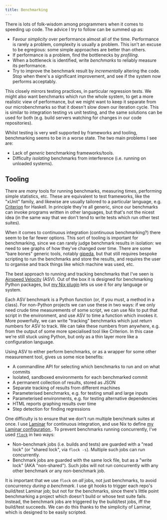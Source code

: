 ```yaml
---
title: Benchmarking
---
```


There is lots of folk-wisdom among programmers when it comes to speeding up
code. The advice I try to follow can be summed up as:

 - Favour *simplicity* over performance almost all of the time. Performance is
   rarely a problem, complexity is usually a problem. This isn't an excuse to be
   egregious: some simple approaches are better than others.
 - If performance is a problem, find the bottlenecks by *profiling*.
 - When a bottleneck is identified, write *benchmarks* to reliably measure its
   performance.
 - Try to improve the benchmark result by *incrementally* altering the code.
   Stop when there's a significant improvement, and see if the system now
   performs acceptably.

This closely mirrors testing practices, in particular regression tests. We might
also want benchmarks which run the whole system, to get a more realistic view of
performance, but we might want to keep it separate from our microbenchmarks so
that it doesn't slow down our iteration cycle. This is similar to integration
testing vs unit testing, and the same solutions can be used for both (e.g. build
servers watching for changes in our code repositories).

Whilst testing is very well supported by frameworks and tooling, benchmarking
seems to be in a worse state. The two main problems I see are:

 - Lack of *generic* benchmarking frameworks/tools.
 - Difficulty *isolating* benchmarks from interference (i.e. running on unloaded
   systems).

## Tooling ##

There are *many* tools for running benchmarks, measuring times, performing
simple statistics, etc. These are equivalent to test frameworks, like the
"xUnit" family, and likewise are usually tailored to a particular language, e.g.
[Criterion](http://www.serpentine.com/criterion/tutorial.html) for Haskell. In
principle they're all generic, since our benchmarks can invoke programs written
in other languages, but that's not the nicest idea (in the same way that we
don't tend to write tests which run other test suites).

When it comes to continuous integration (continuous benchmarking?) there seem to
be far fewer options. This sort of tooling is important for benchmarking, since
we can rarely judge benchmark results in isolation: we need to see graphs of how
they've changed over time. There are some "bare bones" generic tools, notably
[gipeda](https://github.com/nomeata/gipeda), but that still requires bespoke
scripting to run the benchmarks and store the results, and requires the user to
organise and track things like which machine was used, etc.

The best approach to running and tracking benchmarks that I've seen is
[Airspeed Velocity](http://asv.readthedocs.io/en/latest) (ASV). Out of the box
it is designed for benchmarking Python packages, but
[my Nix plugin](/projects/nixos/asv_benchmarking.html) lets
us use it for any language or system.

Each ASV benchmark is a Python function (or, if you must, a method in a class).
For non-Python projects we can use these in two ways: if we only need crude time
measurements of some script, we can use Nix to put that script in the
environment, and use ASV to time a function which invokes it. More powerfully,
we can write "tracking" benchmarks which just return numbers for ASV to track.
We can take these numbers from anywhere, e.g. from the output of some more
specialised tool like Criterion. In this case we're still stuck using Python,
but only as a thin layer more like a configuration language.

Using ASV to either perform benchmarks, or as a wrapper for some other
measurement tool, gives us some nice benefits:

 - A commandline API for selecting which benchmarks to run and on what commits
 - Isolated, sandboxed environments for each benchmarked commit
 - A permanent collection of results, stored as JSON
 - Separate tracking of results from different machines
 - Parameterised benchmarks, e.g. for testing small and large inputs
 - Parameterised environments, e.g. for testing alternative dependencies
 - HTML reports graphing results over time
 - Step detection for finding regressions

One difficulty is to ensure that we don't run multiple benchmark suites at once.
I use [Laminar](https://laminar.ohwg.net) for continuous integration, and use
Nix to define [my Laminar configuration
](/git/laminar-config). To prevent benchmarks running
concurrently, I've used
[`flock`](http://man7.org/linux/man-pages/man1/flock.1.html) in two ways:

 - Non-benchmark jobs (i.e. builds and tests) are guarded with a "read lock"
   (or "shared lock", via `flock -s`). Multiple such jobs can run concurrently.
 - Benchmark jobs are guarded with the same lock file, but as a "write lock"
   (AKA "non-shared"). Such jobs will not run concurrently with any other
   benchmark *or* any non-benchmark job.

It is important that we use `flock` on *all* jobs, not just benchmarks, to avoid
concurrency *during a benchmark*. I use git hooks to trigger each repo's
build/test Laminar job; but not for the benchmarks, since there's little point
benchmarking a project which doesn't build or whose test suite fails. Instead,
the benchmark jobs are triggered by the build/test jobs, iff the build/test
succeeds. We can do this thanks to the simplicity of Laminar, which is designed
to be easily scripted.
